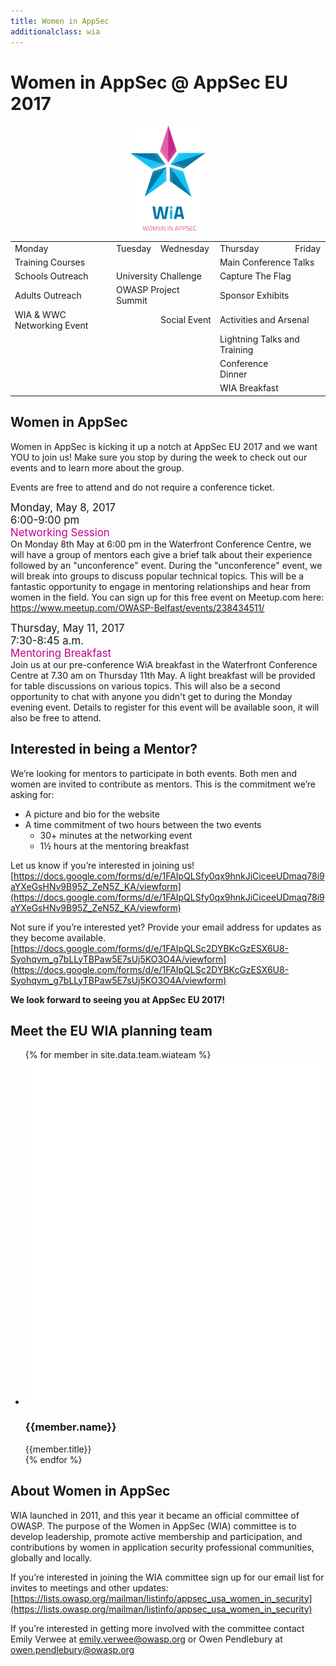 ```yaml
---
title: Women in AppSec
additionalclass: wia
---
```


<h1>Women in AppSec @ AppSec EU 2017</h1>

<div style="text-align: center;"> 
<img src="/assets/images/WIA_Logo-215x300.png" style="float: none; width: 120px; margin: 0px 0px 1em 0px;">
</div>

<div class="nomargins">
<table class="arrowed" style="max-width: 99em; margin:0 auto; margin-bottom: 1em">
<tr><td>Monday</td><td>Tuesday</td><td>Wednesday</td><td>Thursday</td><td>Friday</td></tr>
<tr><td colspan="3">Training Courses</td><td colspan="2">Main Conference Talks</td></tr>
<tr><td>Schools Outreach</td><td colspan="2">University Challenge</td><td colspan="2">Capture The Flag</td></tr>
<tr><td>Adults Outreach</td><td colspan="2">OWASP Project Summit</td><td colspan="2">Sponsor Exhibits</td></tr>
<tr><td class="wia">WIA & WWC Networking Event</td><td class="white"></td><td>Social Event</td><td colspan="2">Activities and Arsenal</td></tr>
<tr><td colspan="3" class="white"></td><td colspan="2">Lightning Talks and Training</td></tr>
<tr><td colspan="3" class="white"></td><td>Conference Dinner</td></tr>
<tr><td colspan="3" class="white"></td><td colspan="1" class="wia">WIA Breakfast</td></tr>
</table>
</div>

## Women in AppSec

Women in AppSec is kicking it up a notch at AppSec EU 2017 and we want YOU to join us! Make sure you stop by during the week to check out our events and to learn more about the group.

Events are free to attend and do not require a conference ticket.

<p><div style="font-size: 120%">
Monday, May 8, 2017<br>
6:00-9:00 pm<br>
<span style="color: #c5008f">Networking Session</span></div>
On Monday 8th May at 6:00 pm in the Waterfront Conference Centre, we will have a group of mentors each give a brief talk about their experience followed by an "unconference" event. During the "unconference" event, we will break into groups to discuss popular technical topics. This will be a fantastic opportunity to engage in mentoring relationships and hear from women in the field.
You can sign up for this free event on Meetup.com here:  
<a href="https://www.meetup.com/OWASP-Belfast/events/238434511/">https://www.meetup.com/OWASP-Belfast/events/238434511/</a> 
</p>

<p><div style="font-size: 120%">
Thursday, May 11, 2017<br> 
7:30-8:45 a.m.<br>
<span style="color: #c5008f">Mentoring Breakfast</span></div>
Join us at our pre-conference WiA breakfast in the Waterfront Conference Centre at 7.30 am on Thursday 11th May. A light breakfast will be provided for table discussions on various topics. This will also be a second opportunity to chat with anyone you didn't get to during the Monday evening event. Details to register for this event will be available soon, it will also be free to attend.
</p>


## Interested in being a Mentor?
We’re looking for mentors to participate in both events. Both men and women are invited to contribute as mentors. This is the commitment we’re asking for:
* A picture and bio for the website
* A time commitment of two hours between the two events
	* 30+ minutes at the networking event
	* 1½ hours at the mentoring breakfast




Let us know if you’re interested in joining us!  
[https://docs.google.com/forms/d/e/1FAIpQLSfy0qx9hnkJiCiceeUDmaq78i9aYXeGsHNv9B95Z_ZeN5Z_KA/viewform](https://docs.google.com/forms/d/e/1FAIpQLSfy0qx9hnkJiCiceeUDmaq78i9aYXeGsHNv9B95Z_ZeN5Z_KA/viewform)


Not sure if you’re interested yet? Provide your email address for updates as they become available.  
[https://docs.google.com/forms/d/e/1FAIpQLSc2DYBKcGzESX6U8-Syohqvm_g7bLLyTBPaw5E7sUj5KO3O4A/viewform](https://docs.google.com/forms/d/e/1FAIpQLSc2DYBKcGzESX6U8-Syohqvm_g7bLLyTBPaw5E7sUj5KO3O4A/viewform)

**We look forward to seeing you at AppSec EU 2017!**

## Meet the EU WIA planning team

<ul class="team-list">
{% for member in site.data.team.wiateam %}
<li>
	<img src="/assets/images/mask.png" class="masked" style="background-image: url(/assets/images/wia/{{member.image | default: 'owasp_logo.png'}})" alt="{{member.name}} {{member.role}}">
	<h3>{{member.name}}</h3>
	<span class="role">{{member.title}}</span>
</li>
{% endfor %}
</ul>

## About Women in AppSec

WIA launched in 2011, and this year it became an official committee of OWASP. The purpose of the Women in AppSec (WIA) committee is to develop leadership, promote active membership and participation, and contributions by women in application security professional communities, globally and locally.

If you’re interested in joining the WIA committee sign up for our email list for invites to meetings and other updates:  
[https://lists.owasp.org/mailman/listinfo/appsec_usa_women_in_security](https://lists.owasp.org/mailman/listinfo/appsec_usa_women_in_security)

If you’re interested in getting more involved with the committee contact Emily Verwee at [emily.verwee@owasp.org](mailto:emily.verwee@owasp.org) or Owen Pendlebury at [owen.pendlebury@owasp.org](mailto:owen.pendlebury@owasp.org) 



